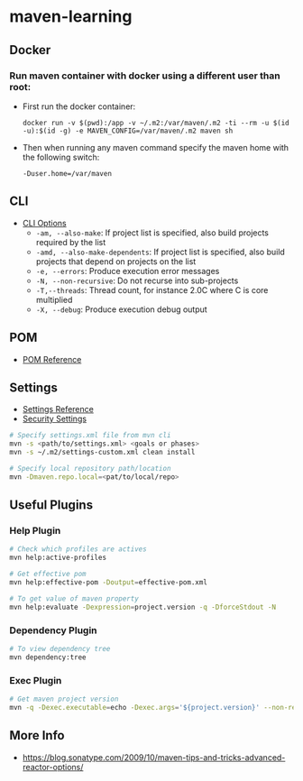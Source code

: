 # maven-learning

## Docker

### Run maven container with docker using a different user than root:

* First run the docker container:

  `docker run -v $(pwd):/app -v ~/.m2:/var/maven/.m2 -ti --rm -u $(id -u):$(id -g) -e MAVEN_CONFIG=/var/maven/.m2 maven sh`

* Then when running any maven command specify the maven home with the following switch:

  `-Duser.home=/var/maven`

## CLI

* [CLI Options](http://maven.apache.org/ref/3.1.0/maven-embedder/cli.html)
  * `-am, --also-make`: If project list is specified, also build projects required by the list
  * `-amd, --also-make-dependents`: If project list is specified, also build projects that depend on projects on the list
  * `-e, --errors`: Produce execution error messages
  * `-N, --non-recursive`: Do not recurse into sub-projects
  * `-T,--threads`: Thread count, for instance 2.0C where C is core multiplied
  * `-X, --debug`: Produce execution debug output

## POM

* [POM Reference](https://maven.apache.org/pom.html)

## Settings

* [Settings Reference](https://maven.apache.org/settings.html)
* [Security Settings](https://maven.apache.org/guides/mini/guide-encryption.html)

```bash
# Specify settings.xml file from mvn cli
mvn -s <path/to/settings.xml> <goals or phases>
mvn -s ~/.m2/settings-custom.xml clean install

# Specify local repository path/location
mvn -Dmaven.repo.local=<pat/to/local/repo>

```

## Useful Plugins

### Help Plugin

```bash
# Check which profiles are actives
mvn help:active-profiles

# Get effective pom
mvn help:effective-pom -Doutput=effective-pom.xml

# To get value of maven property
mvn help:evaluate -Dexpression=project.version -q -DforceStdout -N
```

### Dependency Plugin

```bash
# To view dependency tree
mvn dependency:tree
```

### Exec Plugin

```bash
# Get maven project version
mvn -q -Dexec.executable=echo -Dexec.args='${project.version}' --non-recursive exec:exec
```

## More Info

* https://blog.sonatype.com/2009/10/maven-tips-and-tricks-advanced-reactor-options/
